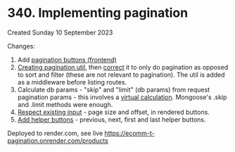 # 340. Implementing pagination
Created Sunday 10 September 2023

Changes:
1. Add [pagination buttons (frontend)](https://github.com/exemplar-codes/online-shop-nodejs-branches/commit/83a2fe1956a828c3354ac790a6d9481615fbf721)
2. [Creating pagination util](https://github.com/exemplar-codes/online-shop-nodejs-branches/commit/1d365365e4b8fda83dfb888aeae0cd233ff847f1), then [correct](https://github.com/exemplar-codes/online-shop-nodejs-branches/commit/f58912507114c3c2f0b362d3a3bb9978a322ed05) it to only do pagination as opposed to sort and filter (these are not relevant to pagination). The util is added as a middleware before listing routes.
3. Calculate db params - "skip" and "limit" (db params) from request pagination params - this involves a [virtual calculation](https://github.com/exemplar-codes/online-shop-nodejs-branches/commit/dbc2626b9b2dfe66f26ced0b8b4497fb3f424bf4). Mongoose's .skip and .limit methods were enough.
4. [Respect existing input](https://github.com/exemplar-codes/online-shop-nodejs-branches/commit/8550e848613bbf78842d12754efb01636e4b9cab) - page size and offset, in rendered buttons.
5. [Add helper buttons](https://github.com/exemplar-codes/online-shop-nodejs-branches/commit/20b5ce37c8e34085f1ba36ecc100c8611212fcc8) - previous, next, first and last helper buttons.

Deployed to render.com, see live https://ecomm-t-pagination.onrender.com/products